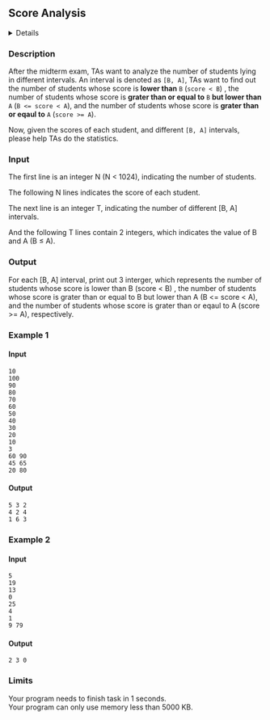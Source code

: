 ## Score Analysis
<details>
<summary>Details</summary>

Level: Easy  
Tags: Function, Loop  
Problem ID: [ISerbP0i5WES](https://ckj.imslab.org/#/problems/ISerbP0i5WES)  
</details>

### Description
After the midterm exam, TAs want to analyze the number of students lying in different intervals. An interval is denoted as `[B, A]`, TAs want to find out the number of students whose score is **lower than** `B` (`score < B`) , the number of students whose score is **grater than or equal to** `B` **but lower than** `A` (`B <= score < A`), and the number of students whose score is **grater than or eqaul to** `A` (`score >= A`).

Now, given the scores of each student, and different `[B, A]` intervals, please help TAs do the statistics.


### Input
The first line is an integer N (N < 1024), indicating the number of students.
The following N lines indicates the score of each student.
The next line is an integer T, indicating the number of different [B, A] intervals.
And the following T lines contain 2 integers, which indicates the value of B and A (B ≤ A).
### Output
For each [B, A] interval, print out 3 interger, which represents the number of students whose score is lower than B (score < B) , the number of students whose score is grater than or equal to B but lower than A (B <= score < A), and the number of students whose score is grater than or eqaul to A (score >= A), respectively.

### Example 1
#### Input
```
10
100
90
80
70
60
50
40
30
20
10
3
60 90
45 65
20 80

```
#### Output
```
5 3 2
4 2 4
1 6 3

```

### Example 2
#### Input
```
5
19
13
0
25
4
1
9 79

```
#### Output
```
2 3 0

```

### Limits
Your program needs to finish task in 1 seconds.  
Your program can only use memory less than 5000 KB.  
